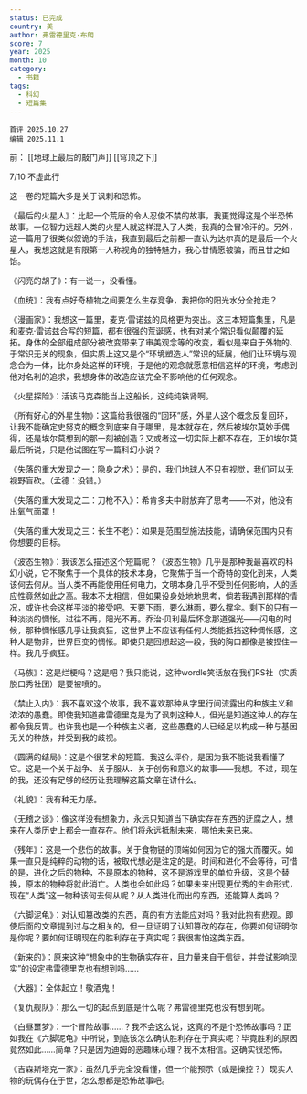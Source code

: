 ```yaml
---
status: 已完成
country: 美
author: 弗雷德里克·布朗
score: 7
year: 2025
month: 10
category:
  - 书籍
tags:
  - 科幻
  - 短篇集
---
```

	首评 2025.10.27
	编辑 2025.11.1

前：
[[地球上最后的敲门声]] 
[[穹顶之下]] 

7/10 不虚此行

这一卷的短篇大多是关于讽刺和恐怖。

《最后的火星人》：比起一个荒唐的令人忍俊不禁的故事，我更觉得这是个半恐怖故事。一亿智力远超人类的火星人就这样混入了人类，我真的会冒冷汗的。另外，这一篇用了很类似叙诡的手法，我直到最后之前都一直认为达尔真的是最后一个火星人，我想这就是有限第一人称视角的独特魅力，我心甘情愿被骗，而且甘之如饴。

《闪亮的胡子》：有一说一，没看懂。

《血统》：我有点好奇植物之间要怎么生存竞争，我把你的阳光水分全抢走？

《漫画家》：我想这一篇里，麦克·雷诺兹的风格更为突出。这三本短篇集里，凡是和麦克·雷诺兹合写的短篇，都有很强的荒诞感，也有对某个常识看似颠覆的延拓。身体的全部组成部分被改变带来了审美观念等的改变，看似是来自于外物的、于常识无关的现象，但实质上这又是个“环境塑造人”常识的延展，他们让环境与观念合为一体，比尔身处这样的环境，于是他的观念就愿意相信这样的环境，考虑到他对名利的追求，我想身体的改造应该完全不影响他的任何观念。

《火星探险》：活该马克森能当上这船长，这纯纯铁肾啊。

《所有好心的外星生物》：这篇给我很强的“回环”感，外星人这个概念反复回环，让我不能确定史努克的概念到底来自于哪里，是本就存在，然后被埃尔莫妙手偶得，还是埃尔莫想到的那一刻被创造？又或者这一切实际上都不存在，正如埃尔莫最后所说，只是他试图在写一篇科幻小说？

《失落的重大发现之一：隐身之术》：是的，我们地球人不只有视觉，我们可以无视野盲砍。（孟德：没错。）

《失落的重大发现之二：刀枪不入》：希肯多夫中尉放弃了思考——不对，他没有出氧气面罩！

《失落的重大发现之三：长生不老》：如果是范围型施法技能，请确保范围内只有你想要的目标。

《波态生物》：我该怎么描述这个短篇呢？《波态生物》几乎是那种我最喜欢的科幻小说，它不聚焦于一个具体的技术本身，它聚焦于当一个奇特的变化到来，人类该何去何从。当人类不再能使用任何电力，文明本身几乎不受到任何影响，人的适应性竟然如此之高。我本不太相信，但如果设身处地地思考，倘若我遇到那样的情况，或许也会这样平淡的接受吧。天要下雨，要么淋雨，要么撑伞。剩下的只有一种淡淡的惆怅，过往不再，阳光不再。乔治·贝利最后怀念那道强光——闪电的时候，那种惆怅感几乎让我疯狂，这世界上不应该有任何人类能抵挡这种惆怅感，这种人是物非，世界巨变的惆怅。即使只是回想起这一段，我的胸口都像是被捏住一样。我几乎疯狂。

《马族》：这是烂梗吗？这是吧？我只能说，这种wordle笑话放在我们RS社（实质脱口秀社团）是要被喷的。

《禁止入内》：我不喜欢这个故事，我不喜欢那种从字里行间流露出的种族主义和浓浓的愚蠢。即使我知道弗雷德里克是为了讽刺这种人，但光是知道这种人的存在都令我反胃。也许我也是一个种族主义者，这些愚蠢的人已经足以构成一种与基因无关的种族，并受到我的歧视。

《圆满的结局》：这是个很艺术的短篇。我这么评价，是因为我不能说我看懂了它。这是一个关于战争、关于服从、关于创伤和意义的故事——我想。不过，现在的我，还没有足够的经历让我理解这篇文章在讲什么。

《礼貌》：我有种无力感。

《无稽之谈》：像这样没有想象力，永远只知道当下确实存在东西的迂腐之人，想来在人类历史上都会一直存在。他们将永远抵制未来，哪怕未来已来。

《残年》：这是一个悲伤的故事。关于食物链的顶端如何因为它的强大而覆灭。如果一直只是纯粹的动物的话，被取代想必是注定的是。时间和进化不会等待，可惜的是，进化之后的物种，不是原本的物种，这不是游戏里的单位升级，这是个替换，原本的物种将就此消亡。人类也会如此吗？如果未来出现更优秀的生命形式，现在“人类”这一物种该何去何从呢？从人类进化而出的东西，还能算人类吗？

《六脚泥龟》：对认知篡改类的东西，真的有方法能应对吗？我对此抱有悲观。即使后面的文章提到过与之相关的，但一旦证明了认知篡改的存在，你要如何证明你是你呢？要如何证明现在的胜利存在于真实呢？我很害怕这类东西。

《新来的》：原来这种“想象中的生物确实存在，且力量来自于信徒，并尝试影响现实”的设定弗雷德里克也有想到吗……

《大器》：全体起立！敬酒鬼！

《复仇舰队》：那么一切的起点到底是什么呢？弗雷德里克也没有想到呢。

《白昼噩梦》：一个冒险故事……？我不会这么说，这真的不是个恐怖故事吗？正如我在《六脚泥龟》中所说，到底该怎么确认胜利存在于真实呢？毕竟胜利的原因竟然如此……简单？只是因为迪姆的恶趣味心理？我不太相信。这确实很恐怖。

《吉森斯塔克一家》：虽然几乎完全没看懂，但一个能预示（或是操控？）现实人物的玩偶存在于世，怎么想都是恐怖故事吧。
